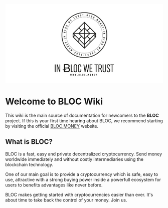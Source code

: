 ![BLOC Logo](images/bloc-logo-intro.png)
# **Welcome to BLOC Wiki**

This wiki is the main source of documentation for newcomers to the **BLOC** project. If this is your first time hearing about BLOC, we recommend starting by visiting the official [BLOC.MONEY](https://bloc.money) website.

## **What is BLOC?**

BLOC is a fast, easy and private decentralized cryptocurrency. Send money worldwide immediately and without costly intermediaries using the blockchain technology.

One of our main goal is to provide a cryptocurrency which is safe, easy to use, attractive with a strong buying power inside a powerfull ecosystem for users to benefits advantages like never before.

BLOC makes getting started with cryptocurrencies easier than ever. It's about time to take back the control of your money. Join us.
